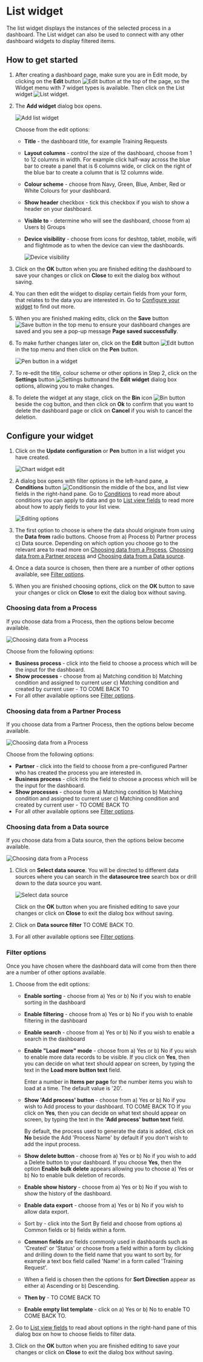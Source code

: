 # List widget

The list widget displays the instances of the selected process in a dashboard. The List widget can also be used to connect with any other dashboard widgets to display filtered items.



## How to get started ##

1. After creating a dashboard page, make sure you are in Edit mode, by clicking on the **Edit** button ![Edit button](images/edit.png) at the top of the page, so the Widget menu with 7 widget types is available. Then click on the List widget ![List widget](images/listwidget.png).

2. The **Add widget** dialog box opens.

   ![Add list widget](images/addlistwidget.png)

   Choose from the edit options:

   - **Title** - the dashboard title, for example Training Requests

   - **Layout columns** - control the size of the dashboard, choose from 1 to 12 columns in width. For example click half-way across the blue bar to create a panel that is 6 columns wide, or click on the right of the blue bar to create a column that is 12 columns wide.

   - **Colour scheme** - choose from Navy, Green, Blue, Amber, Red or White Colours for your dashboard.

   - **Show header** checkbox - tick this checkbox if you wish to show a header on your dashboard.

   - **Visible to** - determine who will see the dashboard, choose from a) Users b) Groups 

   - **Device visibility** - choose from icons for deshtop, tablet, mobile, wifi and flightmode as to when the device can view the dashboards.

     ![Device visibility](images/devicevisibility.png)

3. Click on the **OK** button when you are finished editing the dashboard to save your changes or click on **Close** to exit the dialog box without saving.

4. You can then edit the widget to display certain fields from your form, that relates to the data you are interested in. Go to [Configure your widget](#configure-your-widget) to find out more.

5. When you are finished making edits, click on the **Save** button ![Save button](images/save.png) in the top menu to ensure your dashboard changes are saved and you see a pop-up message **Page saved successfully**.

6. To make further changes later on, click on the **Edit** button ![Edit button](images/edit.png) in the top menu and then click on the **Pen** button.

   ![Pen button in a widget](images/penbutton_frame.png) 

7. To re-edit the title, colour scheme or other options in Step 2, click on the **Settings** button ![Settings button](images/cog.png)and the **Edit widget** dialog box options, allowing you to make changes.

7. To delete the widget at any stage, click on the **Bin** icon ![Bin button](images/bin.png) beside the cog button, and then click on **Ok** to confirm that you want to delete the dashboard page or click on **Cancel** if you wish to cancel the deletion.

   


## Configure your widget ##

1. Click on the **Update configuration** or **Pen** button in a list widget you have created.

   ![Chart widget edit](images/penbutton.png)

2. A dialog box opens with filter options in the left-hand pane, a **Conditions** button ![Conditions](images/conditions.png)in the middle of the box, and list view fields in the right-hand pane. Go to [Conditions](pages/conditions.md) to read more about conditions you can apply to data and go to [List view fields](pages/listviewfields.md) to read more about how to apply fields to your list view.

   ![Editing options](images/listconfig.png)

3. The first option to choose is where the data should originate from using the **Data from** radio buttons. Choose from a) Process b) Partner process c) Data source. Depending on which option you choose go to the relevant area to read more on [Choosing data from a Process](#choosing-data-from-a-process), [Choosing data from a Partner process](#choosing-data-from-a-partner-process) and [Choosing data from a Data source](#choosing-data-from-a-data-source).

4. Once a data source is chosen, then there are a number of other options available, see [Filter options](#filter-options).

4. When you are finished choosing options, click on the **OK** button to save your changes or click on **Close** to exit the dialog box without saving.

   

### Choosing data from a Process ###

If you choose data from a Process, then the options below become available.

![Choosing data from a Process](images/processdata2.png)

Choose from the following options:

- **Business process** - click into the field to choose a process which will be the input for the dashboard.
- **Show processes** - choose from a) Matching condition b) Matching condition and assigned to current user c) Matching condition and created by current user - TO COME BACK TO
- For all other available options see [Filter options](#filter-options).



### Choosing data from a Partner Process ###

If you choose data from a Partner Process, then the options below become available.

![Choosing data from a Process](images/partnerprocess_resized.png)

Choose from the following options:

- **Partner** - click into the field to choose from a pre-configured Partner who has created the process you are interested in.
- **Business process** - click into the field to choose a process which will be the input for the dashboard.
- **Show processes** - choose from a) Matching condition b) Matching condition and assigned to current user c) Matching condition and created by current user - TO COME BACK TO
- For all other available options see [Filter options](#filter-options).



### Choosing data from a Data source ###

If you choose data from a Data source, then the options below become available.

![Choosing data from a Process](images/dataprocess_resized.png)

1. Click on **Select data source**. You will be directed to different data sources where you can search in the **datasource tree** search box or drill down to the data source you want. 

   ![Select data source](images/selectdatasource.png)

   Click on the **OK** button when you are finished editing to save your changes or click on **Close** to exit the dialog box without saving.

1. Click on **Data source filter** TO COME BACK TO.

1. For all other available options see [Filter options](#filter-options).

   

### Filter options ###

Once you have chosen where the dashboard data will come from then there are a number of other options available.

1. Choose from the edit options:

   - **Enable sorting** - choose from a) Yes or b) No if you wish to enable sorting in the dashboard

   - **Enable filtering** - choose from a) Yes or b) No if you wish to enable filtering in the dashboard

   - **Enable search** - choose from a) Yes or b) No if you wish to enable a search in the dashboard

   - **Enable "Load more" mode** - choose from a) Yes or b) No if you wish to enable more data records to be visible. If you click on **Yes**, then you can decide on what text should appear on screen, by typing the text in the **Load more button text** field.

     Enter a number in **Items per page** for the number items you wish to load at a time. The default value is '20'.

   - **Show 'Add process' button** - choose from a) Yes or b) No if you wish to Add process to your dashboard. TO COME BACK TO If you click on **Yes**, then you can decide on what text should appear on screen, by typing the text in the **'Add process' button text** field. 

     By default, the process used to generate the data is added, click on **No** beside the Add 'Process 	Name' by default if you don't wish to add the input process.

   - **Show delete button** - choose from a) Yes or b) No if you wish to add a Delete button to your dashboard. If you choose **Yes**, then the option **Enable bulk delete** appears allowing you to choose a) Yes or b) No to enable bulk deletion of records.

   - **Enable show history** - choose from a) Yes or b) No if you wish to show the history of the dashboard.

   - **Enable data export** - choose from a) Yes or b) No if you wish to allow data export.

   - Sort by - click into the Sort By field and choose from options a) Common fields or b) fields within a form.

   - **Common fields** are fields commonly used in dashboards such as 'Created' or 'Status' or choose from a field within a form by clicking and drilling down to the field name that you want to sort by, for example a text box field called 'Name' in a form called 'Training Request'.

   - When a field is chosen then the options for **Sort Direction** appear as either a) Ascending or b) 	Descending.

   - **Then by** - TO COME BACK TO

   - **Enable empty list template** - click on a) Yes or b) No to enable TO COME BACK TO.

2. Go to [List view fields](pages/listviewfields.md) to read about options in the right-hand pane of this dialog box on how to choose fields to filter data.

3. Click on the **OK** button when you are finished editing to save your changes or click on **Close** to exit the dialog box without saving.
